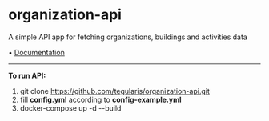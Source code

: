 # organization-api

 A simple API app for fetching organizations, buildings and activities data

• <a href='https://app.swaggerhub.com/apis-docs/SILENTIUM/organization-api/1'>Documentation</a>
 
___

<b>To run API:</b>

1. git clone https://github.com/tegularis/organization-api.git
2. fill <b>config.yml</b> according to <b>config-example.yml</b>
3. docker-compose up -d --build
